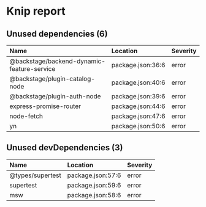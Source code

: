 # Knip report

## Unused dependencies (6)

| Name                                       | Location          | Severity |
| :----------------------------------------- | :---------------- | :------- |
| @backstage/backend-dynamic-feature-service | package.json:36:6 | error    |
| @backstage/plugin-catalog-node             | package.json:40:6 | error    |
| @backstage/plugin-auth-node                | package.json:39:6 | error    |
| express-promise-router                     | package.json:44:6 | error    |
| node-fetch                                 | package.json:47:6 | error    |
| yn                                         | package.json:50:6 | error    |

## Unused devDependencies (3)

| Name             | Location          | Severity |
| :--------------- | :---------------- | :------- |
| @types/supertest | package.json:57:6 | error    |
| supertest        | package.json:59:6 | error    |
| msw              | package.json:58:6 | error    |

